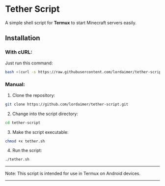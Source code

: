 # Tether Script

A simple shell script for **Termux** to start Minecraft servers easily.

## Installation

### With cURL:

Just run this command:

```bash
bash <(curl -s https://raw.githubusercontent.com/lordaimer/tether-script/main/install.sh)
```

### Manual:

1. Clone the repository:

```bash
git clone https://github.com/lordaimer/tether-script.git
```
   

2. Change into the script directory:

```bash
cd tether-script
```

3. Make the script executable:

```bash
chmod +x tether.sh
```

4. Run the script:

```bash
./tether.sh
```

---

Note: This script is intended for use in Termux on Android devices.

---


